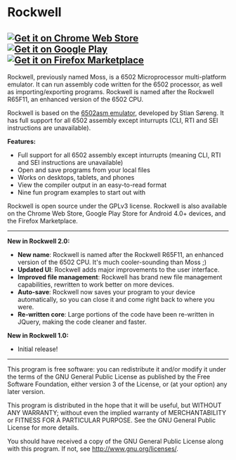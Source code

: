 Rockwell
================
[![Get it on Chrome Web Store](http://i.imgur.com/gdDBbVh.png)](https://chrome.google.com/webstore/detail/Rockwell/popghicmihgfbepkdgalgnlblklmhcbb) [![Get it on Google Play](http://i.imgur.com/GxU6XWQ.png)](https://play.google.com/store/apps/details?id=com.corbin.Rockwell) [![Get it on Firefox Marketplace](http://i.imgur.com/JooqNu9.png)](https://marketplace.firefox.com/app/Rockwell/)
---------------------------------------------------------
Rockwell, previously named Moss, is a 6502 Microprocessor multi-platform emulator. It can run assembly code written for the 6502 processor, as well as importing/exporting programs. Rockwell is named after the Rockwell R65F11, an enhanced version of the 6502 CPU.

Rockwell is based on the [6502asm emulator](http://6502asm.com), developed by Stian Søreng. It has full support for all 6502 assembly except inturrupts (CLI, RTI and SEI instructions are unavailable).

**Features:**
* Full support for all 6502 assembly except inturrupts (meaning CLI, RTI and SEI instructions are unavailable)
* Open and save programs from your local files
* Works on desktops, tablets, and phones
* View the compiler output in an easy-to-read format
* Nine fun program examples to start out with

Rockwell is open source under the GPLv3 license. Rockwell is also available on the Chrome Web Store, Google Play Store for Android 4.0+ devices, and the Firefox Marketplace.

---------------------------------------------------------

__New in Rockwell 2.0:__
* **New name**: Rockwell is named after the Rockwell R65F11, an enhanced version of the 6502 CPU. It's much cooler-sounding than Moss ;)
* **Updated UI**: Rockwell adds major improvements to the user interface.
* **Improved file management**: Rockwell has brand new file management capabilities, rewritten to work better on more devices.
* **Auto-save**: Rockwell now saves your program to your device automatically, so you can close it and come right back to where you were.
* **Re-written core**: Large portions of the code have been re-written in JQuery, making the code cleaner and faster.

__New in Rockwell 1.0:__
* Initial release!

---------------------------------------------------------

This program is free software: you can redistribute it and/or modify
it under the terms of the GNU General Public License as published by
the Free Software Foundation, either version 3 of the License, or
(at your option) any later version.

This program is distributed in the hope that it will be useful,
but WITHOUT ANY WARRANTY; without even the implied warranty of
MERCHANTABILITY or FITNESS FOR A PARTICULAR PURPOSE.  See the
GNU General Public License for more details.

You should have received a copy of the GNU General Public License
along with this program.  If not, see <http://www.gnu.org/licenses/>.
